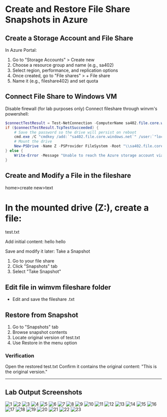 # Create and Restore File Share Snapshots in Azure

## Create a Storage Account and File Share

In Azure Portal:
1. Go to "Storage Accounts" > Create new
2. Choose a resource group and name (e.g., sa402)
3. Select region, performance, and replication options
4. Once created, go to "File shares" > + File share
5. Name it (e.g., fileshare402) and set quota

## Connect File Share to Windows VM
Disable firewall (for lab purposes only)
Connect fileshare through winvm's powershell:
```powershell
$connectTestResult = Test-NetConnection -ComputerName sa402.file.core.windows.net -Port 445
if ($connectTestResult.TcpTestSucceeded) {
    # Save the password so the drive will persist on reboot
    cmd.exe /C "cmdkey /add:`"sa402.file.core.windows.net`" /user:`"localhost\sa402`" /pass:`"D07tmIJ+1i3nmgthnJaAL4G+QqzIgPYiKK6CSbvX5xbRvFCb7Ar4WbyYd95JSDqHPyNRnh593fpN+AStmDTQwA==`""
    # Mount the drive
    New-PSDrive -Name Z -PSProvider FileSystem -Root "\\sa402.file.core.windows.net\fileshare402" -Persist
} else {
    Write-Error -Message "Unable to reach the Azure storage account via port 445. Check to make sure your organization or ISP is not blocking port 445, or use Azure P2S VPN, Azure S2S VPN, or Express Route to tunnel SMB traffic over a different port."
}
```

## Create and Modify a File in the fileshare 
home>create new>text
# In the mounted drive (Z:), create a file:
test.txt

Add initial content:
hello hello

Save and modify it later:
Take a Snapshot
1. Go to your file share
2. Click "Snapshots" tab
3. Select "Take Snapshot"

## Edit file in wimvm fileshare folder
- Edit and save the fileshare .txt

## Restore from Snapshot
1. Go to "Snapshots" tab
2. Browse snapshot contents
3. Locate original version of test.txt
4. Use Restore in the menu option

### Verification
Open the restored test.txt
Confirm it contains the original content: "This is the original version."

---

## Lab Output Screenshots

![1](https://github.com/user-attachments/assets/13e4bb04-6963-4256-94b6-e477c4c6e65a)
![2](https://github.com/user-attachments/assets/c7f03e07-f6a2-45a3-b1ef-3d82b0724d98)
![3](https://github.com/user-attachments/assets/51121357-f733-424c-abd6-1cbf911278ce)
![4](https://github.com/user-attachments/assets/8adfb760-e73d-4279-a1b6-a73acb4d4253)
![5](https://github.com/user-attachments/assets/c1d8afdb-5535-41b4-9eb7-91242eb18a35)
![6](https://github.com/user-attachments/assets/3fe8bdde-4eca-4376-a730-e42174d6bde7)
![7](https://github.com/user-attachments/assets/3cd1b75b-9e3a-4300-8a83-52026b86c2a5)
![8](https://github.com/user-attachments/assets/7c7590ef-1316-4237-bf46-27cd90869521)
![9](https://github.com/user-attachments/assets/274211d7-3cce-4a12-8880-a4182a0e5bae)
![10](https://github.com/user-attachments/assets/1d8c71b4-d9d7-47ed-bacf-1ad39e3ef5db)
![11](https://github.com/user-attachments/assets/b04eeee4-2f7e-4864-8be7-772dc6a5a47e)
![12](https://github.com/user-attachments/assets/32b29466-3302-4ee6-80dc-5f788f61801d)
![13](https://github.com/user-attachments/assets/c806c13e-be78-4ed3-b133-a9ba57727173)
![14](https://github.com/user-attachments/assets/4292c9bd-7900-48c7-b431-f8f1a4875333)
![15](https://github.com/user-attachments/assets/67824caa-101c-4e0d-b1de-362536292d76)
![16](https://github.com/user-attachments/assets/3dfba1b3-b400-4a13-a064-ed421a175476)
![17](https://github.com/user-attachments/assets/4081bb65-e060-4670-8881-763bf646c333)
![18](https://github.com/user-attachments/assets/a7a2b737-39cd-45df-b535-3a72505ee0e6)
![19](https://github.com/user-attachments/assets/69721aaa-ed1e-489f-88a3-5fc9baafdebe)
![20](https://github.com/user-attachments/assets/3ece0bda-e3fe-4821-83d2-4269a98b3ba7)
![21](https://github.com/user-attachments/assets/d0064a63-29b9-4d9c-85d1-7dd54d42c60f)
![22](https://github.com/user-attachments/assets/99fe1d89-2f6b-4acb-8117-d3ac7603cab2)
![23](https://github.com/user-attachments/assets/6d5fa3ec-cf77-4a16-9aeb-7a4079c4928b)
